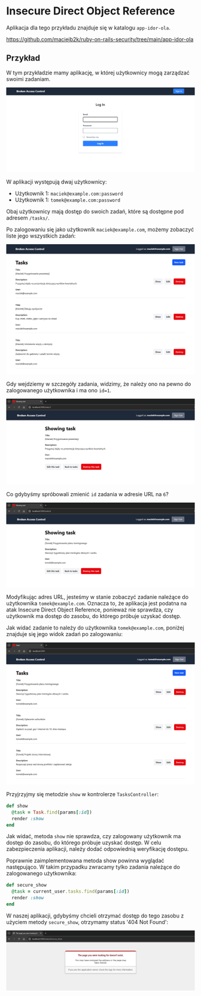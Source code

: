 # Insecure Direct Object Reference

Aplikacja dla tego przykładu znajduje się w katalogu `app-idor-ola`.

https://github.com/maciejb2k/ruby-on-rails-security/tree/main/app-idor-ola

## Przykład

W tym przykładzie mamy aplikację, w której użytkownicy mogą zarządzać swoimi zadaniam.

![](./screenshots/login-empty.png)

W aplikacji występują dwaj użytkownicy:
- Użytkownik 1: `maciek@example.com:password`
- Użytkownik 1: `tomek@example.com:password`

Obaj użytkownicy mają dostęp do swoich zadań, które są dostępne pod adresem `/tasks/`.

Po zalogowaniu się jako użytkownik `maciek@example.com`, możemy zobaczyć liste jego wszystkich zadań:

![](./screenshots/maciek-tasks.png)

Gdy wejdziemy w szczegóły zadania, widzimy, że należy ono na pewno do zalogowanego użytkownika i ma ono `id=1`.

![](./screenshots/maciek-show-task.png)

Co gdybyśmy spróbowali zmienić `id` zadania w adresie URL na `6`?

![](./screenshots/maciek-show-tomek-task-url.png)

Modyfikując adres URL, jesteśmy w stanie zobaczyć zadanie należące do użytkownika `tomek@example.com`. Oznacza to, że aplikacja jest podatna na atak Insecure Direct Object Reference, ponieważ nie sprawdza, czy użytkownik ma dostęp do zasobu, do którego próbuje uzyskać dostęp.

Jak widać zadanie to należy do użytkownika `tomek@example.com`, poniżej znajduje się jego widok zadań po zalogowaniu:

![](./screenshots/tomek-tasks.png)

Przyjrzyjmy się metodzie `show` w kontrolerze `TasksController`:

```ruby
def show
  @task = Task.find(params[:id])
  render :show
end
```

Jak widać, metoda `show` nie sprawdza, czy zalogowany użytkownik ma dostęp do zasobu, do którego próbuje uzyskać dostęp. W celu zabezpieczenia aplikacji, należy dodać odpowiednią weryfikację dostępu.

Poprawnie zaimplementowana metoda show powinna wyglądać następująco. W takim przypadku zwracamy tylko zadania należące do zalogowanego użytkownika:

```ruby
def secure_show
  @task = current_user.tasks.find(params[:id])
  render :show
end
```

W naszej aplikacji, gdybyśmy chcieli otrzymać dostęp do tego zasobu z użyciem metody `secure_show`, otrzymamy status '404 Not Found':

![](./screenshots/maciek-show-task-secure.png)

